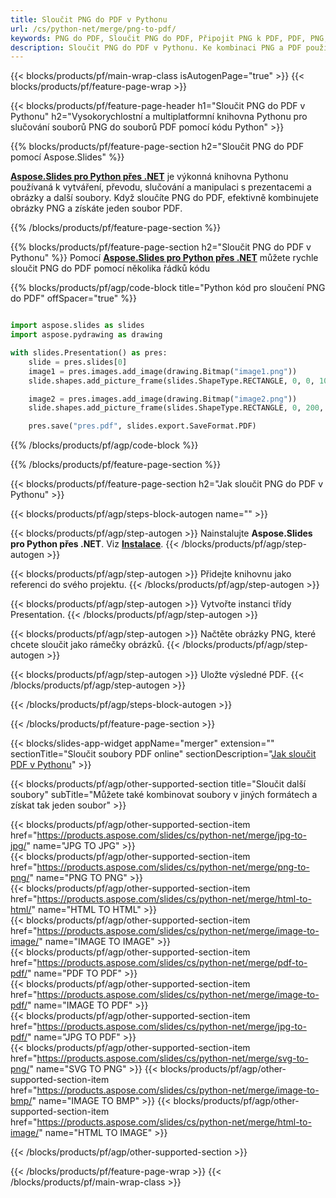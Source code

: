 ```yaml
---
title: Sloučit PNG do PDF v Pythonu
url: /cs/python-net/merge/png-to-pdf/
keywords: PNG do PDF, Sloučit PNG do PDF, Připojit PNG k PDF, PDF, PNG, Python API, Python Library
description: Sloučit PNG do PDF v Pythonu. Ke kombinaci PNG a PDF použijte API knihovny Python
---
```


{{< blocks/products/pf/main-wrap-class isAutogenPage="true" >}}
{{< blocks/products/pf/feature-page-wrap >}}

{{< blocks/products/pf/feature-page-header h1="Sloučit PNG do PDF v Pythonu" h2="Vysokorychlostní a multiplatformní knihovna Pythonu pro slučování souborů PNG do souborů PDF pomocí kódu Python" >}}

{{% blocks/products/pf/feature-page-section h2="Sloučit PNG do PDF pomocí Aspose.Slides" %}}

[**Aspose.Slides pro Python přes .NET**](https://products.aspose.com/slides/cs/python-net/) je výkonná knihovna Pythonu používaná k vytváření, převodu, slučování a manipulaci s prezentacemi a obrázky a další soubory. Když sloučíte PNG do PDF, efektivně kombinujete obrázky PNG a získáte jeden soubor PDF.

{{% /blocks/products/pf/feature-page-section %}}




{{% blocks/products/pf/feature-page-section  h2="Sloučit PNG do PDF v Pythonu" %}}
Pomocí [**Aspose.Slides pro Python přes .NET**](https://products.aspose.com/slides/cs/python-net/) můžete rychle sloučit PNG do PDF pomocí několika řádků kódu

{{% blocks/products/pf/agp/code-block title="Python kód pro sloučení PNG do PDF" offSpacer="true" %}}
```python

import aspose.slides as slides
import aspose.pydrawing as drawing

with slides.Presentation() as pres:
    slide = pres.slides[0]
    image1 = pres.images.add_image(drawing.Bitmap("image1.png"))
	slide.shapes.add_picture_frame(slides.ShapeType.RECTANGLE, 0, 0, 100, 100, image1)

    image2 = pres.images.add_image(drawing.Bitmap("image2.png"))
	slide.shapes.add_picture_frame(slides.ShapeType.RECTANGLE, 0, 200, 100, 100, image2)

    pres.save("pres.pdf", slides.export.SaveFormat.PDF)
```
{{% /blocks/products/pf/agp/code-block %}}

{{% /blocks/products/pf/feature-page-section %}}




{{< blocks/products/pf/feature-page-section  h2="Jak sloučit PNG do PDF v Pythonu" >}}


{{< blocks/products/pf/agp/steps-block-autogen name="" >}}


{{< blocks/products/pf/agp/step-autogen >}}
Nainstalujte **Aspose.Slides pro Python přes .NET**. Viz [**Instalace**](https://docs.aspose.com/slides/python-net/installation/).
{{< /blocks/products/pf/agp/step-autogen >}}

{{< blocks/products/pf/agp/step-autogen >}}
Přidejte knihovnu jako referenci do svého projektu.
{{< /blocks/products/pf/agp/step-autogen >}}

{{< blocks/products/pf/agp/step-autogen >}}
Vytvořte instanci třídy Presentation.
{{< /blocks/products/pf/agp/step-autogen >}}

{{< blocks/products/pf/agp/step-autogen >}}
Načtěte obrázky PNG, které chcete sloučit jako rámečky obrázků.
{{< /blocks/products/pf/agp/step-autogen >}}

{{< blocks/products/pf/agp/step-autogen >}}
Uložte výsledné PDF.
{{< /blocks/products/pf/agp/step-autogen >}}


{{< /blocks/products/pf/agp/steps-block-autogen >}}


{{< /blocks/products/pf/feature-page-section >}}




{{< blocks/slides-app-widget  appName="merger" extension="" sectionTitle="Sloučit soubory PDF online" sectionDescription="[Jak sloučit PDF v Pythonu](https://products.aspose.com/slides/cs/python-net/merge/pdf/)" >}}

{{< blocks/products/pf/agp/other-supported-section title="Sloučit další soubory" subTitle="Můžete také kombinovat soubory v jiných formátech a získat tak jeden soubor" >}}

{{< blocks/products/pf/agp/other-supported-section-item href="https://products.aspose.com/slides/cs/python-net/merge/jpg-to-jpg/" name="JPG TO JPG" >}}  
{{< blocks/products/pf/agp/other-supported-section-item href="https://products.aspose.com/slides/cs/python-net/merge/png-to-png/" name="PNG TO PNG" >}}  
{{< blocks/products/pf/agp/other-supported-section-item href="https://products.aspose.com/slides/cs/python-net/merge/html-to-html/" name="HTML TO HTML" >}}  
{{< blocks/products/pf/agp/other-supported-section-item href="https://products.aspose.com/slides/cs/python-net/merge/image-to-image/" name="IMAGE TO IMAGE" >}}  
{{< blocks/products/pf/agp/other-supported-section-item href="https://products.aspose.com/slides/cs/python-net/merge/pdf-to-pdf/" name="PDF TO PDF" >}}  
{{< blocks/products/pf/agp/other-supported-section-item href="https://products.aspose.com/slides/cs/python-net/merge/image-to-pdf/" name="IMAGE TO PDF" >}}  
{{< blocks/products/pf/agp/other-supported-section-item href="https://products.aspose.com/slides/cs/python-net/merge/jpg-to-pdf/" name="JPG TO PDF" >}}  
{{< blocks/products/pf/agp/other-supported-section-item href="https://products.aspose.com/slides/cs/python-net/merge/svg-to-png/" name="SVG TO PNG" >}} 
{{< blocks/products/pf/agp/other-supported-section-item href="https://products.aspose.com/slides/cs/python-net/merge/image-to-bmp/" name="IMAGE TO BMP" >}} 
{{< blocks/products/pf/agp/other-supported-section-item href="https://products.aspose.com/slides/cs/python-net/merge/html-to-image/" name="HTML TO IMAGE" >}}  
  


{{< /blocks/products/pf/agp/other-supported-section >}}

{{< /blocks/products/pf/feature-page-wrap >}}
{{< /blocks/products/pf/main-wrap-class >}}